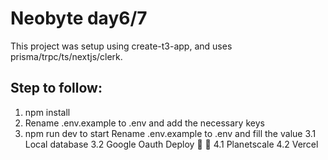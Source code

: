 # Neobyte day6/7

This project was setup using create-t3-app, and uses prisma/trpc/ts/nextjs/clerk.

## Step to follow:

1. npm install
2. Rename .env.example to .env and add the necessary keys
3. npm run dev to start
   Rename .env.example to .env and fill the value 3.1 Local database 3.2 Google Oauth
   Deploy 🎉 🚀 4.1 Planetscale 4.2 Vercel

